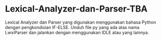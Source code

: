 # Lexical-Analyzer-dan-Parser-TBA
Lexical Analyzer dan Parser yang digunakan menggunakan bahasa Python dengan pengkondisian IF-ELSE. Unduh file py yang ada atas nama LwxiParser dan jalankan dengan menggunakan IDLE atau yang lainnya.
